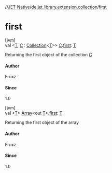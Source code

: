 //[JET-Native](../../index.md)/[de.jet.library.extension.collection](index.md)/[first](first.md)

# first

[jvm]\
val &lt;[T](first.md), [C](first.md) : [Collection](https://kotlinlang.org/api/latest/jvm/stdlib/kotlin.collections/-collection/index.html)&lt;[T](first.md)&gt;&gt; [C](first.md).[first](first.md): [T](first.md)

Returning the first object of the collection [C](first.md)

#### Author

Fruxz

#### Since

1.0

[jvm]\
val &lt;[T](first.md)&gt; [Array](https://kotlinlang.org/api/latest/jvm/stdlib/kotlin/-array/index.html)&lt;out [T](first.md)&gt;.[first](first.md): [T](first.md)

Returning the first object of the array

#### Author

Fruxz

#### Since

1.0
